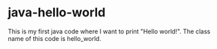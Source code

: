 # java-hello-world
This is my first java code where I want to print "Hello world!". 
The class name of this code is hello_world.
